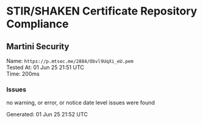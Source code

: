 # STIR/SHAKEN Certificate Repository Compliance

## Martini Security

Name: `https://p.mtsec.me/2884/Obvl9UqXi_eU.pem`\
Tested At: 01 Jun 25 21:51 UTC\
Time: 200ms

### Issues

no warning, or error, or notice date level issues were found

Generated: 01 Jun 25 21:52 UTC